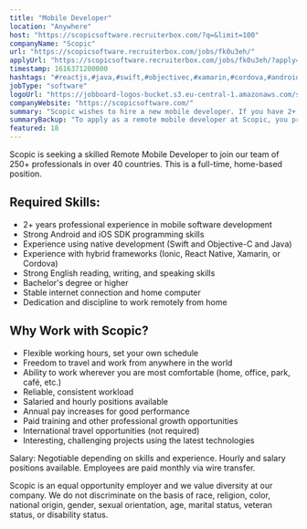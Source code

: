 ```yaml
---
title: "Mobile Developer"
location: "Anywhere"
host: "https://scopicsoftware.recruiterbox.com/?q=&limit=100"
companyName: "Scopic"
url: "https://scopicsoftware.recruiterbox.com/jobs/fk0u3eh/"
applyUrl: "https://scopicsoftware.recruiterbox.com/jobs/fk0u3eh/?apply=true"
timestamp: 1616371200000
hashtags: "#reactjs,#java,#swift,#objectivec,#xamarin,#cordova,#android,#ios,#English"
jobType: "software"
logoUrl: "https://jobboard-logos-bucket.s3.eu-central-1.amazonaws.com/scopic"
companyWebsite: "https://scopicsoftware.com/"
summary: "Scopic wishes to hire a new mobile developer. If you have 2+ years professional experience in mobile software development, consider applying."
summaryBackup: "To apply as a remote mobile developer at Scopic, you preferably need to have some knowledge of: #reactjs, #java, #swift."
featured: 18
---
```


Scopic is seeking a skilled Remote Mobile Developer to join our team of 250+ professionals in over 40 countries. This is a full-time, home-based position.

## Required Skills:

*   2+ years professional experience in mobile software development
*   Strong Android and iOS SDK programming skills
*   Experience using native development (Swift and Objective-C and Java)
*   Experience with hybrid frameworks (Ionic, React Native, Xamarin, or Cordova)
*   Strong English reading, writing, and speaking skills
*   Bachelor's degree or higher
*   Stable internet connection and home computer
*   Dedication and discipline to work remotely from home

## Why Work with Scopic?

*   Flexible working hours, set your own schedule
*   Freedom to travel and work from anywhere in the world
*   Ability to work wherever you are most comfortable (home, office, park, café, etc.)
*   Reliable, consistent workload
*   Salaried and hourly positions available
*   Annual pay increases for good performance
*   Paid training and other professional growth opportunities
*   International travel opportunities (not required)
*   Interesting, challenging projects using the latest technologies

Salary: Negotiable depending on skills and experience. Hourly and salary positions available. Employees are paid monthly via wire transfer.

Scopic is an equal opportunity employer and we value diversity at our company. We do not discriminate on the basis of race, religion, color, national origin, gender, sexual orientation, age, marital status, veteran status, or disability status.
